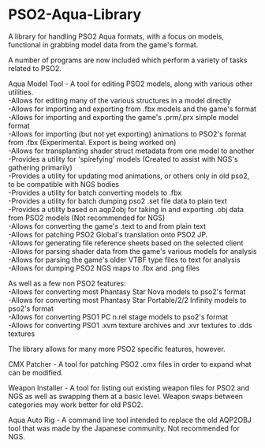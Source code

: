 # PSO2-Aqua-Library  
A library for handling PSO2 Aqua formats, with a focus on models, functional in grabbing model data from the game's format.   

A number of programs are now included which perform a variety of tasks related to PSO2.  

Aqua Model Tool - A tool for editing PSO2 models, along with various other utilities.  
  -Allows for editing many of the various structures in a model directly  
  -Allows for importing and exporting from .fbx models and the game's format  
  -Allows for importing and exporting the game's .prm/.prx simple model format  
  -Allows for importing (but not yet exporting) animations to PSO2's format from .fbx (Experimental. Export is being worked on)  
  -Allows for transplanting shader struct metadata from one model to another  
  -Provides a utility for 'spirefying' models (Created to assist with NGS's gathering primarily)  
  -Provides a utility for updating mod animations, or others only in old pso2, to be compatible with NGS bodies  
  -Provides a utility for batch converting models to .fbx  
  -Provides a utility for batch dumping pso2 .set file data to plain text  
  -Provides a utility based on aqp2obj for taking in and exporting .obj data from PSO2 models (Not recommended for NGS)  
  -Allows for converting the game's .text to and from plain text  
  -Allows for patching PSO2 Global's translation onto PSO2 JP.  
  -Allows for generating file reference sheets based on the selected client  
  -Allows for parsing shader data from the game's various models for analysis  
  -Allows for parsing the game's older VTBF type files to text for analysis  
  -Allows for dumping PSO2 NGS maps to .fbx and .png files  
  
  As well as a few non PSO2 features:  
  -Allows for converting most Phantasy Star Nova models to pso2's format  
  -Allows for converting most Phantasy Star Portable/2/2 Infinity models to pso2's format  
  -Allows for converting PSO1 PC n.rel stage models to pso2's format  
  -Allows for converting PSO1 .xvm texture archives and .xvr textures to .dds textures  
  
  The library allows for many more PSO2 specific features, however.  
  
CMX Patcher - A tool for patching PSO2 .cmx files in order to expand what can be modified.  
  
Weapon Installer - A tool for listing out existing weapon files for PSO2 and NGS as well as swapping them at a basic level. Weapon swaps between categories may work better for old PSO2.  
  
Aqua Auto Rig - A command line tool intended to replace the old AQP2OBJ tool that was made by the Japanese community. Not recommended for NGS.  
  
